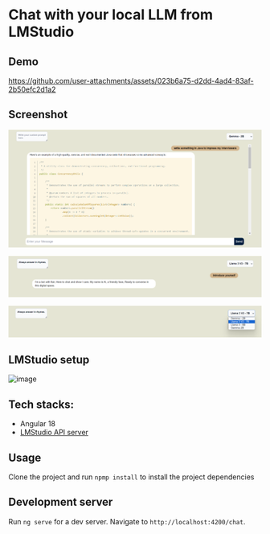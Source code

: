 # Chat with your local LLM from LMStudio

## Demo

https://github.com/user-attachments/assets/023b6a75-d2dd-4ad4-83af-2b50efc2d1a2

## Screenshot

![Screenshot](/public/screen1.png)

![Screenshot](/public/screen3.png)

![Screenshot](/public/screen2.png)

## LMStudio setup

![image](https://github.com/user-attachments/assets/08a6a958-4d2b-426d-90d3-9d2174cbbc9a)


## Tech stacks:
- Angular 18
- [LMStudio API server](https://lmstudio.ai/)

## Usage

Clone the project and run `npmp install` to install the project dependencies

## Development server

Run `ng serve` for a dev server. Navigate to `http://localhost:4200/chat`.
